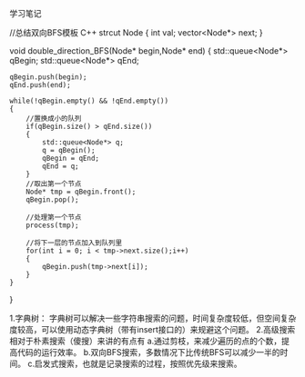 学习笔记

//总结双向BFS模板 C++
strcut Node
{
	int val;
	vector<Node*> next;
}

void double_direction_BFS(Node* begin,Node* end)
{
	std::queue<Node*> qBegin;
	std::queue<Node*> qEnd;
	
	qBegin.push(begin);
	qEnd.push(end);
	
	while(!qBegin.empty() && !qEnd.empty())
	{
		//置换成小的队列
		if(qBegin.size() > qEnd.size())
		{
			std::queue<Node*> q;
			q = qBegin();
			qBegin = qEnd;
			qEnd = q;
		}
		//取出第一个节点
		Node* tmp = qBegin.front();
		qBegin.pop();
		
		//处理第一个节点
		process(tmp);
		
		//将下一层的节点加入到队列里
		for(int i = 0; i < tmp->next.size();i++)
		{
			qBegin.push(tmp->next[i]);
		}
	}
}

1.字典树：
	字典树可以解决一些字符串搜索的问题，时间复杂度较低，但空间复杂度较高，可以使用动态字典树（带有insert接口的）来规避这个问题。
2.高级搜索
	相对于朴素搜索（傻搜）来讲的有点有
	a.通过剪枝，来减少遍历的点的个数，提高代码的运行效率。
	b.双向BFS搜索，多数情况下比传统BFS可以减少一半的时间。
	c.启发式搜索，也就是记录搜索的过程，按照优先级来搜索。

